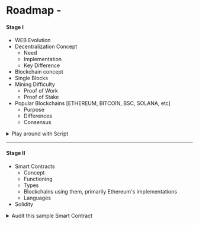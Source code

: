 # Roadmap -

#### Stage I
- WEB Evolution
- Decentralization Concept
    - Need
    - Implementation
    - Key Difference
- Blockchain concept
- Single Blocks
- Mining Difficulty
    - Proof of Work
    - Proof of Stake
- Popular Blockchains [ETHEREUM, BITCOIN, BSC, SOLANA, etc]
    - Purpose
    - Differences
    - Consensus



<details>
  <summary>Play around with Script</summary>
  Blockchain Theory Example -
  
  ```javascript
const HASH_ALG = require('crypto-js/sha256');

class SingleBlock {
    constructor (time, data, prevHash = '\tGENESIS BLOCK') {
        this.time = time;
        this.data = data;
        this.prevHash = prevHash;
        //Dependencies
        this.hash = this.generateHash();this.nothing = 0;
    }
    generateHash() { return HASH_ALG(this.index + this.prevHash + JSON.stringify(this.data) + this.time + this.nothing).toString() }
    proofOfWork(intensity, prove){
        while (this.hash.substring(0, intensity) != Array(intensity + 1).join(prove)){ this.nothing++; this.hash = this.generateHash(); }
        console.log("Block Added/Mined: ");
        console.log(this) }
}

class Blockchain{
    constructor() { this.chain = [this.initGenesis()]; this.intensity = 5; this.prove = '0' }
    initGenesis() { return new SingleBlock('3:00:01-12/1/2017', "GENESIS"); }
    fetchLatest() { return this.chain[this.chain.length - 1]; }
    blockAdd(newBlock) {
        newBlock.prevHash = this.fetchLatest().hash;
        newBlock.proofOfWork(this.intensity, this.prove);
        this.chain.push(newBlock);
        console.log(this.chainCheck()) }
    chainCheck() {
        for(let i=1; i<this.chain.length; i++){
            const curBlock = this.chain[i];const prevBlock = this.chain[i - 1];
            if(curBlock.hash !== curBlock.generateHash()) { return false; }
            if(curBlock.prevHash != prevBlock.hash) { return false; }
            return true;} }
}

var Catcoin = new Blockchain();
console.log("\n[+] Mining New Block...");
Catcoin.blockAdd(new SingleBlock('7:47:01-12/1/2018',
{ amount: 1000000, sender: "Rohit", reciever: "Joel" }));
console.log("\n[+] Mining New Block...");
Catcoin.blockAdd(new SingleBlock('15:02:00-2/6/2018',
{ kickstart_amount: 5000, sender: ["Google", "META"], reciever: "Walter", project:'VR Game' }));
console.log("\n[+] Mining New Block...");
Catcoin.blockAdd(new SingleBlock('18:00:01-9/5/2019',
{ reward: 'Steam GiftCard : $10', quantity: 200, sender: "Fuzail", reciever: "Izran" }));

// Represent
let ch = Catcoin.chain;
console.log("\n\n\n[>] BLOCKCHAIN:\n\nBlock 0\tGENESIS BLOCK");
for(let i=1; i<ch.length; i++){
    console.log("  ||\t\t\t^^\n  VV\t\t\t|| - "+ch[i].prevHash);
    console.log("Block "+i+" - "+ch[i].hash+"\n"); }


  ```
</details>

<hr />

#### Stage II
- Smart Contracts
    - Concept
    - Functioning
    - Types
    - Blockchains using them, primarily Ethereum's implementations
    - Languages
- Solidity

<details>
  <summary>Audit this sample Smart Contract</summary>
  
> [!WARNING]
> Never send Smart Contracts or any Client provided-codes to online LLMs

```javascript
// SPDX-License-Identifier: MIT
pragma solidity ^0.8.0;

contract SimpleBank {
    mapping(address => uint256) public balances;

    // Deposit Ether into the contract
    function deposit() public payable {
        balances[msg.sender] += msg.value;
    }

    // Withdraw Ether from the contract
    function withdraw(uint256 _amount) public {
        require(balances[msg.sender] >= _amount, "Insufficient balance");
        (bool success, ) = msg.sender.call{value: _amount}("");
        require(success, "Transfer failed");
        balances[msg.sender] -= _amount;
    }
}
```
</details>



